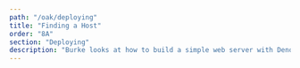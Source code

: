 ```yaml
---
path: "/oak/deploying"
title: "Finding a Host"
order: "8A"
section: "Deploying"
description: "Burke looks at how to build a simple web server with Deno"
---
```

